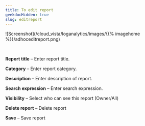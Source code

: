 ```yaml
---
title: To edit report
geekdocHidden: true
slug: editreport
---
```


![Screenshot](/cloud_vista/loganalytics/images/{{% imagehome %}}/adhoceditreport.png)

&nbsp;

<strong>Report title</strong> – Enter report title.

<strong>Category</strong> – Enter report category.

<strong>Description</strong> – Enter description of report.

<strong>Search expression</strong> – Enter search expression.

<strong>Visibility</strong> – Select who can see this report (Owner/All) 

<strong>Delete report</strong> – Delete report

<strong>Save</strong> – Save report

